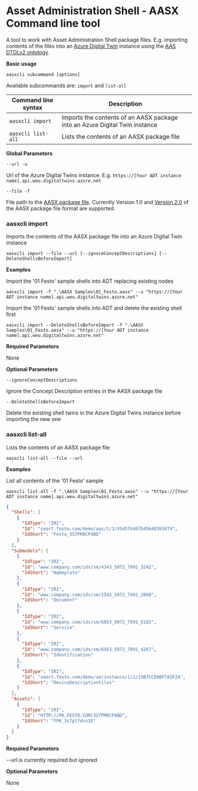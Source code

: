 # Asset Administration Shell - AASX Command line tool

A tool to work with Asset Administration Shell package files. E.g. importing contents of the files into an [Azure 
Digital Twin](https://docs.microsoft.com/en-us/azure/digital-twins/overview) instance using the 
[AAS DTDLv2 ontology](https://github.com/JMayrbaeurl/opendigitaltwins-assetadminstrationshell).

**Basic usage**
```
aasxcli subcommand [options]
```

Available subcommands are: `import` and `list-all`

| Command line syntax | Description |
| --- | --- |
| `aasxcli import` | Imports the contents of an AASX package into an Azure Digital Twin instance |
| `aasxcli list-all` | Lists the contents of an AASX package file |

**Global Parameters**

`--url -u`

Url of the Azure Digital Twins instance. E.g. `https://[Your ADT instance name].api.weu.digitaltwins.azure.net`

`--file -f`

File path to the [AASX package file](https://github.com/admin-shell-io/aas-specs). 
Currently Version 1.0 and [Version 2.0](https://github.com/admin-shell-io/aasx-package-explorer/tree/master/src/AasxCsharpLibrary/Resources/schemaV201) 
of the AASX package file format are supported.

### aasxcli import

Imports the contents of the AASX package file into an Azure Digital Twin instance

```
aasxcli import --file --url [--ignoreConceptDescriptions] [--DeleteShellsBeforeImport]
```
**Examples**

Import the '01 Festo' sample shells into ADT replacing existing nodes
```
aasxcli import -f ".\AASX Samples\01_Festo.aasx" --u "https://[Your ADT instance name].api.weu.digitaltwins.azure.net"
```

Import the '01 Festo' sample shells into ADT and delete the existing shell first
```
aasxcli import --DeleteShellsBeforeImport -f ".\AASX Samples\01_Festo.aasx" --u "https://[Your ADT instance name].api.weu.digitaltwins.azure.net"
```
**Required Parameters**

None

**Optional Parameters**

`--ignoreConceptDescriptions`

Ignore the Concept Description entries in the AASX package file

`--DeleteShellsBeforeImport`

Delete the existing shell twins in the Azure Digital Twins instance before importing the new one

### aasxcli list-all

Lists the contents of an AASX package file

```
aasxcli list-all --file --url
```
**Examples**

List all contents of the '01 Festo' sample
```
aasxcli list-all -f ".\AASX Samples\01_Festo.aasx" --u "https://[Your ADT instance name].api.weu.digitaltwins.azure.net"
```

```json
{
  "Shells": [
    {
      "IdType": "IRI",
      "Id": "smart.festo.com/demo/aas/1/1/454576463545648365874",
      "IdShort": "Festo_3S7PM0CP4BD"
    }
  ],
  "Submodels": [
    {
      "IdType": "IRI",
      "Id": "www.company.com/ids/sm/4343_5072_7091_3242",
      "IdShort": "Nameplate"
    },
    {
      "IdType": "IRI",
      "Id": "www.company.com/ids/sm/2543_5072_7091_2660",
      "IdShort": "Document"
    },
    {
      "IdType": "IRI",
      "Id": "www.company.com/ids/sm/6053_5072_7091_5102",
      "IdShort": "Service"
    },
    {
      "IdType": "IRI",
      "Id": "www.company.com/ids/sm/6563_5072_7091_4267",
      "IdShort": "Identification"
    },
    {
      "IdType": "IRI",
      "Id": "smart.festo.com/demo/sm/instance/1/1/13B7CCD9BF7A3F24",
      "IdShort": "DeviceDescriptionFiles"
    }
  ],
  "Assets": [
    {
      "IdType": "IRI",
      "Id": "HTTP://PK.FESTO.COM/3S7PM0CP4BD",
      "IdShort": "FPK_3s7plfdrs35"
    }
  ]
}
```

**Required Parameters**

--url is currently required but ignored

**Optional Parameters**

None